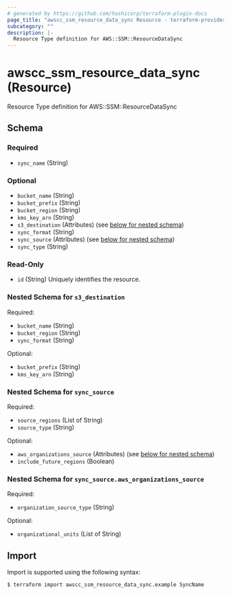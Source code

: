 ```yaml
---
# generated by https://github.com/hashicorp/terraform-plugin-docs
page_title: "awscc_ssm_resource_data_sync Resource - terraform-provider-awscc"
subcategory: ""
description: |-
  Resource Type definition for AWS::SSM::ResourceDataSync
---
```


# awscc_ssm_resource_data_sync (Resource)

Resource Type definition for AWS::SSM::ResourceDataSync



<!-- schema generated by tfplugindocs -->
## Schema

### Required

- `sync_name` (String)

### Optional

- `bucket_name` (String)
- `bucket_prefix` (String)
- `bucket_region` (String)
- `kms_key_arn` (String)
- `s3_destination` (Attributes) (see [below for nested schema](#nestedatt--s3_destination))
- `sync_format` (String)
- `sync_source` (Attributes) (see [below for nested schema](#nestedatt--sync_source))
- `sync_type` (String)

### Read-Only

- `id` (String) Uniquely identifies the resource.

<a id="nestedatt--s3_destination"></a>
### Nested Schema for `s3_destination`

Required:

- `bucket_name` (String)
- `bucket_region` (String)
- `sync_format` (String)

Optional:

- `bucket_prefix` (String)
- `kms_key_arn` (String)


<a id="nestedatt--sync_source"></a>
### Nested Schema for `sync_source`

Required:

- `source_regions` (List of String)
- `source_type` (String)

Optional:

- `aws_organizations_source` (Attributes) (see [below for nested schema](#nestedatt--sync_source--aws_organizations_source))
- `include_future_regions` (Boolean)

<a id="nestedatt--sync_source--aws_organizations_source"></a>
### Nested Schema for `sync_source.aws_organizations_source`

Required:

- `organization_source_type` (String)

Optional:

- `organizational_units` (List of String)

## Import

Import is supported using the following syntax:

```shell
$ terraform import awscc_ssm_resource_data_sync.example SyncName
```
